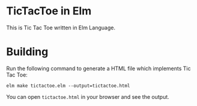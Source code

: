 # TicTacToe in Elm

This is Tic Tac Toe written in Elm Language.

# Building

Run the following command to generate a HTML file which implements Tic Tac Toe:

```
elm make tictactoe.elm --output=tictactoe.html
```

You can open ```tictactoe.html``` in your browser and see the output.
